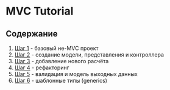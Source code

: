 MVC Tutorial
============

## Содержание ##

1. [Шаг 1](1-step.md) - базовый не-MVC проект
2. [Шаг 2](2-step.md) - создание модели, представления и контроллера
3. [Шаг 3](3-step.md) - добавление нового расчёта
4. [Шаг 4](4-step.md) - рефакторинг
5. [Шаг 5](5-step.md) - валидация и модель выходных данных
6. [Шаг 6](6-step.md) - шаблонные типы (generics)
